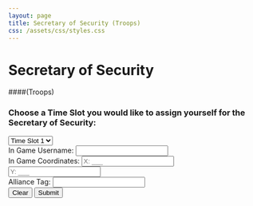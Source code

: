 ```yaml
---
layout: page
title: Secretary of Security (Troops)
css: /assets/css/styles.css
---
```


# Secretary of Security
####(Troops)

### Choose a Time Slot you would like to assign yourself for the Secretary of Security:
<div class="carousel">
  <select id="timeSlot">
    <option value="slot1">Time Slot 1</option>
    <option value="slot2">Time Slot 2</option>
    <option value="slot3">Time Slot 3</option>
    <!-- Add more time slot options as needed -->
  </select>
</div>

<div class="input-group">
  <label for="username">In Game Username:</label>
  <input type="text" id="username" required>
</div>

<div class="input-group">
  <label for="coordinateX">In Game Coordinates:</label>
  <input type="text" id="coordinateX" placeholder="X: ___" required>
  <input type="text" id="coordinateY" placeholder="Y: ___" required>
</div>

<div class="input-group">
  <label for="allianceTag">Alliance Tag:</label>
  <input type="text" id="allianceTag" maxlength="3" required>
</div>

<div class="buttons">
  <button onclick="clearForm()">Clear</button>
  <button onclick="submitForm()">Submit</button>
</div>

<div id="confirmationEmbed" class="confirmation-embed" style="display: none;">
  <h2>Secretary of Security</h2>
  <p id="selectedSlot"></p>
  <p id="usernameDisplay"></p>
  <p id="coordinatesDisplay"></p>
  <p id="allianceTagDisplay"></p>
  <p id="timestamp"></p>
  <p>Would you like to Download this Ticket?</p>
  <button class="download-button" onclick="downloadTicket()">Download</button>
</div>

<script>
function clearForm() {
  document.getElementById("username").value = "";
  document.getElementById("coordinateX").value = "";
  document.getElementById("coordinateY").value = "";
  document.getElementById("allianceTag").value = "";
}

function submitForm() {
  var username = document.getElementById("username").value;
  var coordinateX = document.getElementById("coordinateX").value;
  var coordinateY = document.getElementById("coordinateY").value;
  var allianceTag = document.getElementById("allianceTag").value;
  
  if (username && coordinateX && coordinateY && allianceTag) {
    var timeSlot = document.getElementById("timeSlot");
    var selectedSlot = timeSlot.options[timeSlot.selectedIndex].text;
    
    document.getElementById("selectedSlot").textContent = "Time Slot Chosen: " + selectedSlot;
    document.getElementById("usernameDisplay").textContent = "Username: " + username;
    document.getElementById("coordinatesDisplay").textContent = "Coordinates: X: " + coordinateX + ", Y: " + coordinateY;
    document.getElementById("allianceTagDisplay").textContent = "Alliance Tag: " + allianceTag;
    document.getElementById("timestamp").textContent = "Timestamp: " + getCurrentDateTime();
    
    document.getElementById("confirmationEmbed").style.display = "block";
    
    // Remove the selected time slot from the carousel
    timeSlot.remove(timeSlot.selectedIndex);
  }
}

function getCurrentDateTime() {
  var currentDate = new Date();
  var dateTime = currentDate.toLocaleString();
  return dateTime;
}

function downloadTicket() {
  // Implement the logic to generate and download the ticket file
  alert("Download functionality not implemented yet.");
}
</script>
